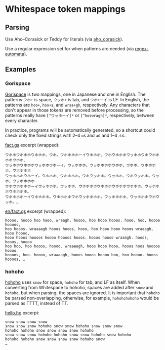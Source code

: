# Whitespace token mappings

## Parsing

Use Aho–Corasick or Teddy for literals (via [aho_corasick](https://docs.rs/aho-corasick/latest/aho_corasick/)).

Use a regular expression set for when patterns are needed (via [regex-automata](https://docs.rs/regex-automata/0.2.0/regex_automata/dfa/regex/struct.Regex.html#method.find_leftmost_iter)).

## Examples

### Gorispace

[Gorispace](https://github.com/technohippy/gorispace) is two mappings, one in
Japanese and one in English. The patterns `ウホ+` is space, `ウッホ+` is tab, and
`ウホ+ーイ` is LF. In English, the patterns are `hoo+`, `hoo+s`, and `wraa+gh`,
respectively. Any characters that don't appear in those tokens are removed
before processing, so the patterns really have `[^ウッホーイ]*` or `[^hoswragh]*`,
respectively, between every character.

In practice, programs will be automatically generated, so a shortcut could check
only the fixed strings with 2–4 `o`s and `a`s and 1–4 `ホ`s.

[fact.gs](https://github.com/technohippy/gorispace/blob/master/samples/fact.gs)
excerpt (wrapped):

```gorispace-ja
ウホホウホホホウホホホ、ウホ。ウホホホホーイウホホホ、ウホウホホホウッホホウホウホホホホウホホ、
ウッホホウホホホウッホホウホーイ。ウッホホホ。ウッホホホホウホホ。ウホホ、ウホホホホ。ウホホホホ
ウッホホホウホーイ。ウホホホ、ウホホホホ。ウホウッホホ。ウッホホ、ウホウッホホ。ウッホ、ウッホホホホ
ウホウホホホホーイウッホホホ。ウッホホ、ウホホホホウホホホウホホホウホホホ。ウッホホホウホホホホ。
ウホホホホーイウホホホホ。ウホホホホウホウッホホホホ。ウッホホホホ、ウッホホホウホウッホ。…
```

[en/fact.gs](https://github.com/technohippy/gorispace/blob/master/samples/en/fact.gs)
excerpt (wrapped):

```gorispace-en
hoooo, hoooo hoo hooo. wraagh. hoooo, hoo hooo hooos. hooo. hoo, hoooo hoooos,
hoo hooos. wraaaagh hooos hooos, hooo, hoo hooo hooo hooos wraaagh, hooo hoooo,
hooo hooos hoooos hoooo hoooos hooos. hooos hoooo wraaagh. hooos, hooos, hoooo
hoo hoo, hoo hooos, hoooo. wraaaagh, hooo hooo hooo, hooos hoos hoooos hoooo
hoooos, hoo. hoooo, wraaaagh, hooos hooos hoooo hoo, hoo hoooo. hooos hoooos, …
```

### hohoho

[hohoho](https://github.com/freyamade/hohoho) uses `snow` for space, `hohoho`
for tab, and LF as itself. When converting from Whitespace to hohoho, spaces are
added after `snow` and `hohoho`, but when parsing, the spaces are ignored. It is
important that `hohoho` be parsed non-overlapping, otherwise, for example,
`hohohohohoho` would be parsed as TTTT, instead of TT.

[hello.ho](https://github.com/freyamade/hohoho/blob/master/hello.ho) excerpt:

```hohoho
snow snow snow snow
snow snow snow hohoho snow snow hohoho snow snow snow
hohoho hohoho snow snow snow snow hohoho
snow snow snow hohoho hohoho snow snow hohoho snow hohoho
hohoho hohoho snow snow snow snow hohoho snow
…
```
